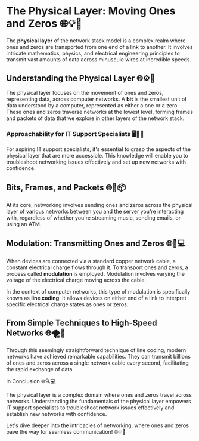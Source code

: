 # The Physical Layer: Moving Ones and Zeros 🌐💡🔌

The **physical layer** of the network stack model is a complex realm where ones and zeros are transported from one end of a link to another. It involves intricate mathematics, physics, and electrical engineering principles to transmit vast amounts of data across minuscule wires at incredible speeds.

## Understanding the Physical Layer 🌐⚙️🔌

The physical layer focuses on the movement of ones and zeros, representing data, across computer networks. A **bit** is the smallest unit of data understood by a computer, represented as either a one or a zero. These ones and zeros traverse networks at the lowest level, forming frames and packets of data that we explore in other layers of the network stack.

### Approachability for IT Support Specialists 🖥️🔧💼

For aspiring IT support specialists, it's essential to grasp the aspects of the physical layer that are more accessible. This knowledge will enable you to troubleshoot networking issues effectively and set up new networks with confidence.

## Bits, Frames, and Packets 🌐🔢📦

At its core, networking involves sending ones and zeros across the physical layer of various networks between you and the server you're interacting with, regardless of whether you're streaming music, sending emails, or using an ATM.

## Modulation: Transmitting Ones and Zeros 🌐🔀💻

When devices are connected via a standard copper network cable, a constant electrical charge flows through it. To transport ones and zeros, a process called **modulation** is employed. Modulation involves varying the voltage of the electrical charge moving across the cable.

In the context of computer networks, this type of modulation is specifically known as **line coding**. It allows devices on either end of a link to interpret specific electrical charge states as ones or zeros.

## From Simple Techniques to High-Speed Networks 🌐🌪️🔌

Through this seemingly straightforward technique of line coding, modern networks have achieved remarkable capabilities. They can transmit billions of ones and zeros across a single network cable every second, facilitating the rapid exchange of data.

In Conclusion 🌐🔍💻

The physical layer is a complex domain where ones and zeros travel across networks. Understanding the fundamentals of the physical layer empowers IT support specialists to troubleshoot network issues effectively and establish new networks with confidence.

Let's dive deeper into the intricacies of networking, where ones and zeros pave the way for seamless communication! 🌐💡🔌